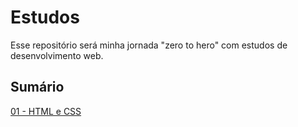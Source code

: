 # **Estudos**  
Esse repositório será minha jornada "zero to hero" com estudos de desenvolvimento web.  

## **Sumário**
[01 - HTML e CSS](/docs/01-html-css.md)